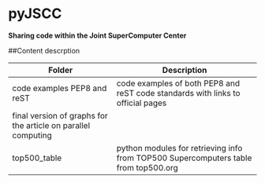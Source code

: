 # pyJSCC
**Sharing code within the Joint SuperComputer Center**

##Content descrption

Folder| Description
------|-------------
code examples PEP8 and reST| code examples of both PEP8 and reST code standards with links to official pages
final version of graphs for the article on parallel computing|
top500_table| python modules for retrieving info from TOP500 Supercomputers table from top500.org

